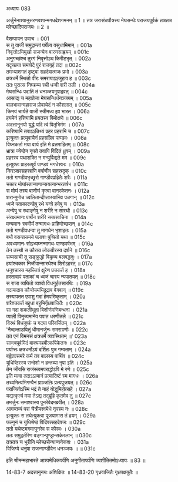 अध्यायः 083

अर्जुनेनाश्वानुसरणवशान्मगधदेशगमनम् ॥ 1 ॥ तत्र जरासंधपौत्रस्य मेघसन्धेः पराजयपूर्वकं तत्रतत्र म्लेच्छादिपराजयः ॥ 2 ॥

वैशम्पायन उवाच ।	001  
स तु वाजी समुद्रान्तां पर्येत्य वसुधामिमाम् ।	001a  
निवृत्तोऽभिमुखो राजन्येन वारणसाह्वयम् ॥	001c  
अनुगच्छंश्च तुरगं निवृत्तोऽथ किरीटभृत् ।	002a  
यदृच्छया समापेदे पुरं राजगृहं तदा ॥	002c  
तमभ्याशगतं दृष्ट्वा सहदेवात्मजः प्रभो ।	003a  
क्षत्रधर्मे स्थितो वीरः समरायाऽऽजुहाव ह ॥	003c  
ततः पुरात्स निष्क्रम्य रथी धन्वी शरी तली ।	004a  
मेघसन्धिः पदातिं तं धनञ्जयमुपाद्रवत् ॥	004c  
आसाद्य च महातेजा मेघसन्धिर्धनञ्जयम् ।	005a  
बालभावान्महाराज प्रोवाचेदं न कौशलात् ॥	005c  
किमयं चार्यते वाजी स्त्रीमध्य इव भारत ।	006a  
हयमेनं हरिष्यामि प्रयतस्व विमोक्षणे ॥	006c  
अदत्तानुनयो युद्धे यदि त्वं पितृभिर्मम ।	007a  
करिष्यामि तवाऽऽतिथ्यं प्रहर प्रहरामि च ॥	007c  
इत्युक्तः प्रत्युवाचैनं प्रहसन्निव पाण्डवः ।	008a  
विघ्नकर्ता मया वार्य इति मे व्रतमाहितम् ॥	008c  
भ्रात्रा ज्येष्ठेन नृपते तवापि विदितं ध्रुवम् ।	009a  
प्रहरस्व यथाशक्ति न मन्युर्विद्यते मम ॥	009c  
इत्युक्तः प्राहरत्पूर्वं पाण्डवं मगधेश्वरः ।	010a  
किरञ्शरसहस्राणि वर्षाणीव सहस्रदृक् ॥	010c  
ततो गाण्डीवभृच्छूरो गाण्डीवप्रहितैः शरैः ।	011a  
चकार मोघांस्तान्बाणान्सयत्नान्भरतर्षभ ॥	011c  
स मोघं तस्य बाणौघं कृत्वा वानरकेतनः ।	012a  
शरान्मुमोच ज्वलितान्दीप्तास्यानिव पन्नगान् ॥	012c  
ध्वजे पताकादण्डेषु रथे यन्त्रे हयेषु च ।	013a  
अन्येषु च रथाङ्गेषु न शरीरे न सारथौ ॥	013c  
संरक्ष्यमाणः पार्थेन शरीरे सव्यसाचिना ।	014a  
मन्यमानः स्ववीर्यं तन्मागधः प्राहिणोच्छरान् ॥	014c  
ततो गाण्डीवधन्वा तु मागधेन भृशाहतः ।	015a  
बभौ वसन्तसमये पलाशः पुष्पितो यथा ॥	015c  
अवध्यमानः सोऽभ्यघ्नन्मागधः पाण्डवर्षभम् ।	016a  
तेन तस्थौ स कौरव्य लोकवीरस्य दर्शने ॥	016c  
सव्यसाची तु सङ्क्रुद्धो विकृष्य बलवद्धनुः ।	017a  
हयांश्चकार निर्जीवान्सारथेश्च शिरोऽहरत् ॥	017c  
धनुश्चास्य महच्चित्रं क्षुरेण प्रचकर्त ह ।	018a  
हस्तावापं पताकां च ध्वजं चास्य न्यपातयत् ॥	018c  
स राजा व्यथितो व्यश्वो विधनुर्हतसारथिः ।	019a  
गदामादाय कौन्तेयमभिदुद्राव वेगवान् ॥	019c  
तस्यापतत एवाशु गदां हेमपरिष्कृताम् ।	020a  
शरैश्चकर्त बहुधा बहुभिर्गृध्रवाजितैः ॥	020c  
सा गदा शकलीभूता विशीर्णमणिबन्धना ।	021a  
व्याली विमुच्यमानेव पपात धरणीतले ॥	021c  
विरथं विधनुष्कं च गदया परिवर्जितम् ।	022a  
\'नैच्छत्ताडयितुं धीमानर्जुनः समराग्रणीः ॥	022c  
तत एनं विमनसं क्षत्रधर्मे व्यवस्थितम् ॥\'	023a  
सान्त्वपूर्वमिदं वाक्यमब्रवीत्कपिकेतनः ॥	023c  
पर्याप्तः क्षत्रधर्मोऽयं दर्शितः पुत्र गम्यताम् ।	024a  
बह्वेतत्समरे कर्म तव बालस्य पार्थिव ॥	024c  
युधिष्ठिरस्य सन्देशो न हन्तव्या नृपा इति ।	025a  
तेन जीवसि राजंस्त्वमपराद्धोऽपि मे रणे ॥	025c  
इति मत्वा तदाऽऽत्मानं प्रत्यादिष्टं स्म मागधः ।	026a  
तथ्यमित्यभिगम्यैनं प्राञ्जलिः प्रत्यपूजयत् ॥	026c  
पराजितोऽस्मि भद्रं ते नाहं योद्धुमिहोत्सहे ।	027a  
यद्यत्कृत्यं मया तेऽद्य तद्ब्रूहि कृतमेव तु ॥	027c  
तमर्जुनः समाश्वास्य पुनरेवेदमब्रवीत् ।	028a  
आगन्तव्यं परां चैत्रीमश्वमेधे नृपस्य नः ॥	028c  
इत्युक्तः स तथेत्युक्त्वा पूजयामास तं हयम् ।	029a  
फल्गुनं च युधिश्रेष्ठं विदिवत्सहदेवजः ॥	029c  
ततो यथेष्टमगमत्पुनरेव स कौरवः ।	030a  
ततः समुद्रतीरेण वङ्गान्पुण्ड्रान्सकेरलान् ॥	030c  
तत्रतत्र च भूरीणि म्लेच्छसैन्यान्यनेकशः ।	031a  
विजिग्ये धनुषा राजन्गाण्डीवेन धनञ्जयः ॥ ॥	031c  

इति श्रीमन्महाभारते आश्वमेधिकपर्वणि अनुगीतापर्वणि त्र्यशीतितमोऽध्यायः ॥ 83 ॥

14-83-7 अदत्तानुनयः अशिक्षितः ॥ 14-83-20 गृध्रवाजितैः गृध्रपक्षयुतैः ॥
